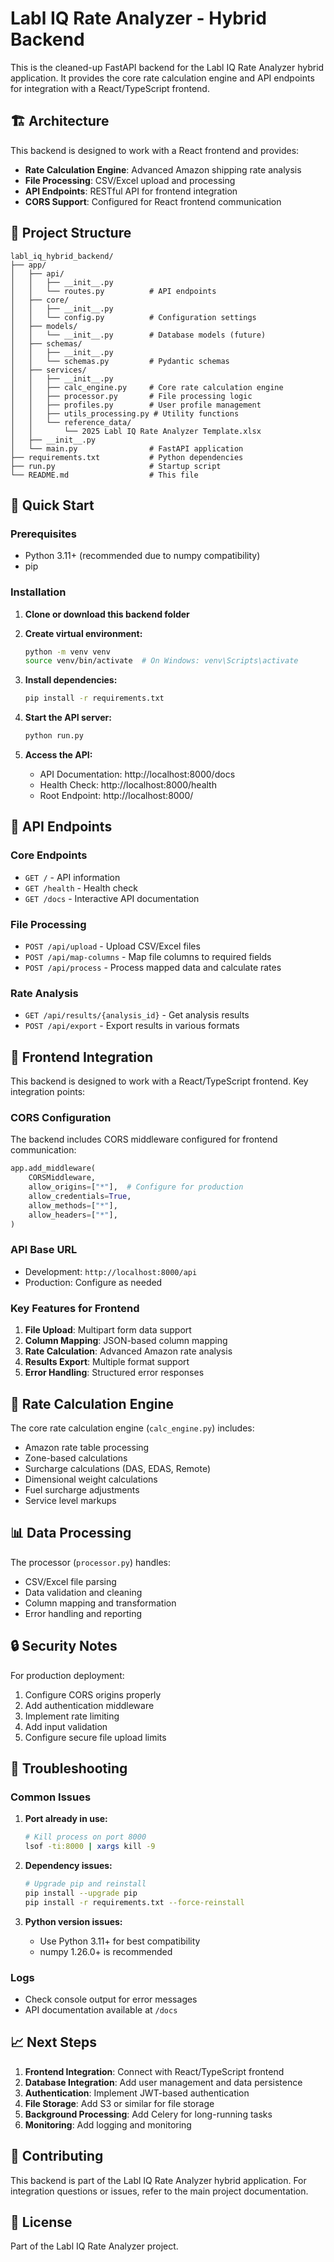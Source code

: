 # Labl IQ Rate Analyzer - Hybrid Backend

This is the cleaned-up FastAPI backend for the Labl IQ Rate Analyzer hybrid application. It provides the core rate calculation engine and API endpoints for integration with a React/TypeScript frontend.

## 🏗️ Architecture

This backend is designed to work with a React frontend and provides:
- **Rate Calculation Engine**: Advanced Amazon shipping rate analysis
- **File Processing**: CSV/Excel upload and processing
- **API Endpoints**: RESTful API for frontend integration
- **CORS Support**: Configured for React frontend communication

## 📁 Project Structure

```
labl_iq_hybrid_backend/
├── app/
│   ├── api/
│   │   ├── __init__.py
│   │   └── routes.py          # API endpoints
│   ├── core/
│   │   ├── __init__.py
│   │   └── config.py          # Configuration settings
│   ├── models/
│   │   └── __init__.py        # Database models (future)
│   ├── schemas/
│   │   ├── __init__.py
│   │   └── schemas.py         # Pydantic schemas
│   ├── services/
│   │   ├── __init__.py
│   │   ├── calc_engine.py     # Core rate calculation engine
│   │   ├── processor.py       # File processing logic
│   │   ├── profiles.py        # User profile management
│   │   ├── utils_processing.py # Utility functions
│   │   └── reference_data/
│   │       └── 2025 Labl IQ Rate Analyzer Template.xlsx
│   ├── __init__.py
│   └── main.py                # FastAPI application
├── requirements.txt           # Python dependencies
├── run.py                     # Startup script
└── README.md                  # This file
```

## 🚀 Quick Start

### Prerequisites
- Python 3.11+ (recommended due to numpy compatibility)
- pip

### Installation

1. **Clone or download this backend folder**

2. **Create virtual environment:**
   ```bash
   python -m venv venv
   source venv/bin/activate  # On Windows: venv\Scripts\activate
   ```

3. **Install dependencies:**
   ```bash
   pip install -r requirements.txt
   ```

4. **Start the API server:**
   ```bash
   python run.py
   ```

5. **Access the API:**
   - API Documentation: http://localhost:8000/docs
   - Health Check: http://localhost:8000/health
   - Root Endpoint: http://localhost:8000/

## 🔧 API Endpoints

### Core Endpoints
- `GET /` - API information
- `GET /health` - Health check
- `GET /docs` - Interactive API documentation

### File Processing
- `POST /api/upload` - Upload CSV/Excel files
- `POST /api/map-columns` - Map file columns to required fields
- `POST /api/process` - Process mapped data and calculate rates

### Rate Analysis
- `GET /api/results/{analysis_id}` - Get analysis results
- `POST /api/export` - Export results in various formats

## 🔗 Frontend Integration

This backend is designed to work with a React/TypeScript frontend. Key integration points:

### CORS Configuration
The backend includes CORS middleware configured for frontend communication:
```python
app.add_middleware(
    CORSMiddleware,
    allow_origins=["*"],  # Configure for production
    allow_credentials=True,
    allow_methods=["*"],
    allow_headers=["*"],
)
```

### API Base URL
- Development: `http://localhost:8000/api`
- Production: Configure as needed

### Key Features for Frontend
1. **File Upload**: Multipart form data support
2. **Column Mapping**: JSON-based column mapping
3. **Rate Calculation**: Advanced Amazon rate analysis
4. **Results Export**: Multiple format support
5. **Error Handling**: Structured error responses

## 🧮 Rate Calculation Engine

The core rate calculation engine (`calc_engine.py`) includes:
- Amazon rate table processing
- Zone-based calculations
- Surcharge calculations (DAS, EDAS, Remote)
- Dimensional weight calculations
- Fuel surcharge adjustments
- Service level markups

## 📊 Data Processing

The processor (`processor.py`) handles:
- CSV/Excel file parsing
- Data validation and cleaning
- Column mapping and transformation
- Error handling and reporting

## 🔒 Security Notes

For production deployment:
1. Configure CORS origins properly
2. Add authentication middleware
3. Implement rate limiting
4. Add input validation
5. Configure secure file upload limits

## 🐛 Troubleshooting

### Common Issues

1. **Port already in use:**
   ```bash
   # Kill process on port 8000
   lsof -ti:8000 | xargs kill -9
   ```

2. **Dependency issues:**
   ```bash
   # Upgrade pip and reinstall
   pip install --upgrade pip
   pip install -r requirements.txt --force-reinstall
   ```

3. **Python version issues:**
   - Use Python 3.11+ for best compatibility
   - numpy 1.26.0+ is recommended

### Logs
- Check console output for error messages
- API documentation available at `/docs`

## 📈 Next Steps

1. **Frontend Integration**: Connect with React/TypeScript frontend
2. **Database Integration**: Add user management and data persistence
3. **Authentication**: Implement JWT-based authentication
4. **File Storage**: Add S3 or similar for file storage
5. **Background Processing**: Add Celery for long-running tasks
6. **Monitoring**: Add logging and monitoring

## 🤝 Contributing

This backend is part of the Labl IQ Rate Analyzer hybrid application. For integration questions or issues, refer to the main project documentation.

## 📄 License

Part of the Labl IQ Rate Analyzer project.
